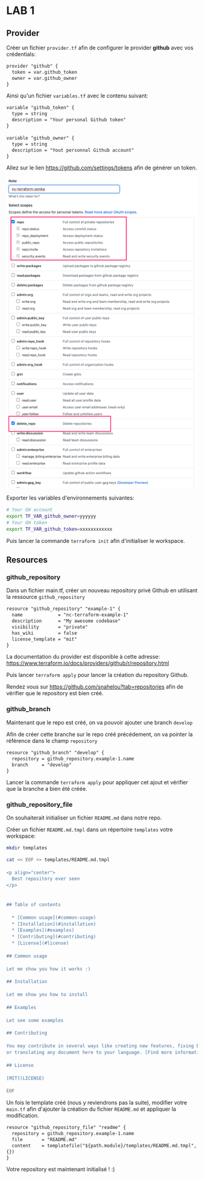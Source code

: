 # LAB 1

## Provider

Créer un fichier `provider.tf` afin de configurer le provider **github** avec vos crédentials:

```hcl
provider "github" {
  token = var.github_token
  owner = var.github_owner
}
```

Ainsi qu'un fichier `variables.tf` avec le contenu suivant:

```hcl
variable "github_token" {
  type = string
  description = "Your personal Github token"
}

variable "github_owner" {
  type = string
  description = "Yout personnal Github account"
}
```

Allez sur le lien <https://github.com/settings/tokens> afin de générer un token.

![GH Token](gh-token.png)

Exporter les variables d'environnements suivantes:

```bash
# Your GH account
export TF_VAR_github_owner=yyyyyy
# Your GH token
export TF_VAR_github_token=xxxxxxxxxxxx
```

Puis lancer la commande `terraform init` afin d'initialiser le workspace.

## Resources

### github_repository

Dans un fichier main.tf, créer un nouveau repository privé Github en utilisant la ressource `github_repository`

```hcl
resource "github_repository" "example-1" {
  name             = "nc-terraform-example-1"
  description      = "My awesome codebase"
  visibility       = "private"
  has_wiki         = false
  license_template = "mit"
}

```

La documentation du provider est disponible à cette adresse: <https://www.terraform.io/docs/providers/github/r/repository.html>

Puis lancer `terraform apply` pour lancer la création du repository Github.

Rendez vous sur <https://github.com/snahelou?tab=repositories> afin de vérifier que le repository est bien créé.

### github_branch

Maintenant que le repo est créé, on va pouvoir ajouter une branch `develop`

Afin de créer cette branche sur le repo créé précédement, on va pointer la référence dans le champ `repository`

```hcl
resource "github_branch" "develop" {
  repository = github_repository.example-1.name
  branch     = "develop"
}
```

Lancer la commande `terraform apply` pour appliquer cet ajout et vérifier que la branche a bien été créée.

### github_repository_file

On souhaiterait initialiser un fichier `README.md` dans notre repo.

Créer un fichier `README.md.tmpl` dans un répertoire `templates`  votre workspace:

```bash
mkdir templates
```

```bash
cat << EOF >> templates/README.md.tmpl

<p align="center">
  Best repository ever seen
</p>


## Table of contents

  * [Common usage](#common-usage)
  * [Installation](#installation)
  * [Examples](#examples)
  * [Contributing](#contributing)
  * [License](#license)

## Common usage

Let me show you how it works :)

## Installation

Let me show you how to install

## Examples

Let see some examples

## Contributing

You may contribute in several ways like creating new features, fixing bugs, improving documentation and examples
or translating any document here to your language. [Find more information in CONTRIBUTING.md](CONTRIBUTING.md).

## License

[MIT](LICENSE)

EOF
```

Un fois le template créé (nous y reviendrons pas la suite), modifier votre `main.tf` afin d'ajouter la création du fichier `README.md` et appliquer la modification.

```hcl
resource "github_repository_file" "readme" {
  repository = github_repository.example-1.name
  file       = "README.md"
  content    = templatefile("${path.module}/templates/README.md.tmpl", {})
}
```

Votre repository est maintenant initialisé ! :)